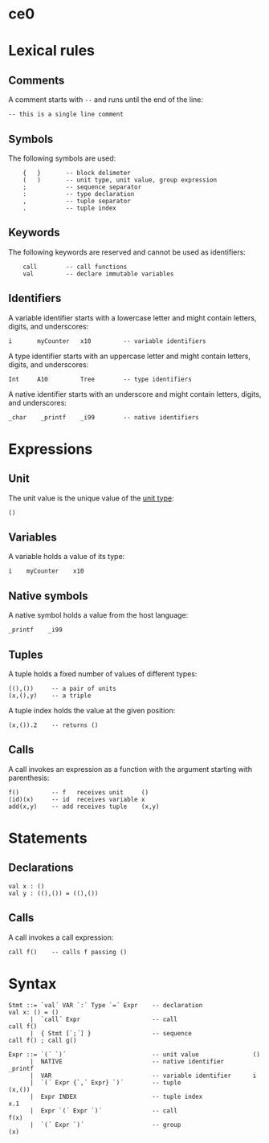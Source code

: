 # ce0

# Lexical rules

## Comments

A comment starts with `--` and runs until the end of the line:

```
-- this is a single line comment
```

## Symbols

The following symbols are used:

```
    {   }       -- block delimeter
    (   )       -- unit type, unit value, group expression
    ;           -- sequence separator
    :           -- type declaration
    ,           -- tuple separator
    .           -- tuple index
```

## Keywords

The following keywords are reserved and cannot be used as identifiers:

```
    call        -- call functions
    val         -- declare immutable variables
```

## Identifiers

A variable identifier starts with a  lowercase letter and might contain
letters, digits, and underscores:

```
i       myCounter   x10         -- variable identifiers
```

A type identifier starts with an uppercase letter and might contain letters,
digits, and underscores:

```
Int     A10         Tree        -- type identifiers
```

A native identifier starts with an underscore and might contain letters,
digits, and underscores:

```
_char    _printf    _i99        -- native identifiers
```

# Expressions

## Unit

The unit value is the unique value of the [unit type](TODO):

```
()
```

## Variables

A variable holds a value of its type:

```
i    myCounter    x10
```

## Native symbols

A native symbol holds a value from the host language:

```
_printf    _i99
```

## Tuples

A tuple holds a fixed number of values of different types:

```
((),())     -- a pair of units
(x,(),y)    -- a triple
```

A tuple index holds the value at the given position:

```
(x,()).2    -- returns ()
```

## Calls

A call invokes an expression as a function with the argument starting with
parenthesis:

```
f()         -- f   receives unit     ()
(id)(x)     -- id  receives variable x
add(x,y)    -- add receives tuple    (x,y)
```

# Statements

## Declarations

```
val x : ()
val y : ((),()) = ((),())
```

## Calls

A call invokes a call expression:

```
call f()    -- calls f passing ()
```

# Syntax

```
Stmt ::= `val´ VAR `:´ Type `=´ Expr    -- declaration              val x: () = ()
      |  `call´ Expr                    -- call                     call f()
      |  { Stmt [`;´] }                 -- sequence                 call f() ; call g()

Expr ::= `(´ `)´                        -- unit value               ()
      |  NATIVE                         -- native identifier        _printf
      |  VAR                            -- variable identifier      i
      |  `(´ Expr {`,´ Expr} `)´        -- tuple                    (x,())
      |  Expr INDEX                     -- tuple index              x.1
      |  Expr `(´ Expr `)´              -- call                     f(x)
      |  `(´ Expr `)´                   -- group                    (x)
```
